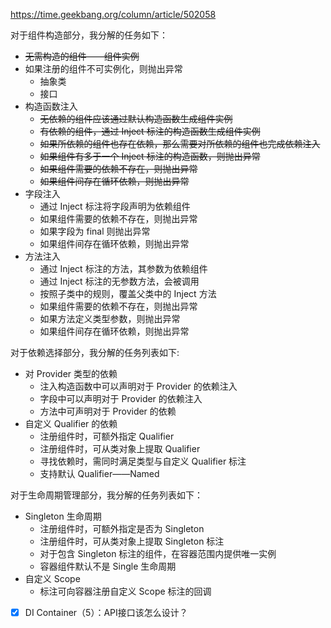 
https://time.geekbang.org/column/article/502058

对于组件构造部分，我分解的任务如下：
* ~~无需构造的组件——组件实例~~
* 如果注册的组件不可实例化，则抛出异常
  * 抽象类
  * 接口
* 构造函数注入
  * ~~无依赖的组件应该通过默认构造函数生成组件实例~~
  * ~~有依赖的组件，通过 Inject 标注的构造函数生成组件实例~~
  * ~~如果所依赖的组件也存在依赖，那么需要对所依赖的组件也完成依赖注入~~
  * ~~如果组件有多于一个 Inject 标注的构造函数，则抛出异常~~
  * ~~如果组件需要的依赖不存在，则抛出异常~~
  * ~~如果组件间存在循环依赖，则抛出异常~~
* 字段注入
  * 通过 Inject 标注将字段声明为依赖组件
  * 如果组件需要的依赖不存在，则抛出异常
  * 如果字段为 final 则抛出异常
  * 如果组件间存在循环依赖，则抛出异常
* 方法注入
  * 通过 Inject 标注的方法，其参数为依赖组件
  * 通过 Inject 标注的无参数方法，会被调用
  * 按照子类中的规则，覆盖父类中的 Inject 方法
  * 如果组件需要的依赖不存在，则抛出异常
  * 如果方法定义类型参数，则抛出异常
  * 如果组件间存在循环依赖，则抛出异常

对于依赖选择部分，我分解的任务列表如下:
* 对 Provider 类型的依赖
  * 注入构造函数中可以声明对于 Provider 的依赖注入
  * 字段中可以声明对于 Provider 的依赖注入
  * 方法中可声明对于 Provider 的依赖
* 自定义 Qualifier 的依赖
  * 注册组件时，可额外指定 Qualifier
  * 注册组件时，可从类对象上提取 Qualifier
  * 寻找依赖时，需同时满足类型与自定义 Qualifier 标注
  * 支持默认 Qualifier——Named

对于生命周期管理部分，我分解的任务列表如下：
* Singleton 生命周期
  * 注册组件时，可额外指定是否为 Singleton
  * 注册组件时，可从类对象上提取 Singleton 标注
  * 对于包含 Singleton 标注的组件，在容器范围内提供唯一实例
  * 容器组件默认不是 Single 生命周期
* 自定义 Scope 
  * 标注可向容器注册自定义 Scope 标注的回调


- [x] DI Container（5）：API接口该怎么设计？
